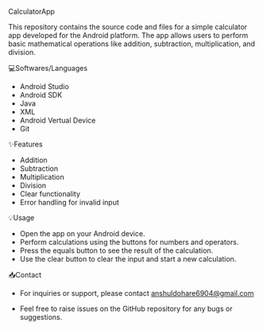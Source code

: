CalculatorApp

This repository contains the source code and files for a simple calculator app developed for the Android platform. The app allows users to perform basic mathematical operations like addition, subtraction, multiplication, and division.

💻Softwares/Languages
- Android Studio
- Android SDK
- Java
- XML
- Android Vertual Device
- Git

✨Features
- Addition
- Subtraction
- Multiplication
- Division
- Clear functionality
- Error handling for invalid input

💡Usage
- Open the app on your Android device.
- Perform calculations using the buttons for numbers and operators.
- Press the equals button to see the result of the calculation.
- Use the clear button to clear the input and start a new calculation.

📥Contact
- For inquiries or support, please contact anshuldohare6904@gmail.com

- Feel free to raise issues on the GitHub repository for any bugs or suggestions.

